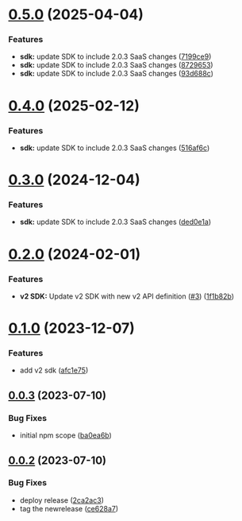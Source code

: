 # [0.5.0](https://github.com/IBM/watsonxdata-node-sdk/compare/v0.4.0...v0.5.0) (2025-04-04)


### Features

* **sdk:** update SDK to include 2.0.3 SaaS changes ([7199ce9](https://github.com/IBM/watsonxdata-node-sdk/commit/7199ce9d481f72e35a40ccc3d151f93858c4c11d))
* **sdk:** update SDK to include 2.0.3 SaaS changes ([8729653](https://github.com/IBM/watsonxdata-node-sdk/commit/87296536cb1d78200ba3ac20b5bb337d33d5d78f))
* **sdk:** update SDK to include 2.0.3 SaaS changes ([93d688c](https://github.com/IBM/watsonxdata-node-sdk/commit/93d688c7f0ad50e29f40b40f50b9d7ede229127e))

# [0.4.0](https://github.com/IBM/watsonxdata-node-sdk/compare/v0.3.0...v0.4.0) (2025-02-12)


### Features

* **sdk:** update SDK to include 2.0.3 SaaS changes ([516af6c](https://github.com/IBM/watsonxdata-node-sdk/commit/516af6cae2e7eaccdf142266e564db354cf10df5))

# [0.3.0](https://github.com/IBM/watsonxdata-node-sdk/compare/v0.2.0...v0.3.0) (2024-12-04)


### Features

* **sdk:** update SDK to include 2.0.3 SaaS changes ([ded0e1a](https://github.com/IBM/watsonxdata-node-sdk/commit/ded0e1ae4b761e0fbfa7f90899d2d55aa1a6c54a))

# [0.2.0](https://github.com/IBM/watsonxdata-node-sdk/compare/v0.1.0...v0.2.0) (2024-02-01)


### Features

* **v2 SDK:** Update v2 SDK with new v2 API definition ([#3](https://github.com/IBM/watsonxdata-node-sdk/issues/3)) ([1f1b82b](https://github.com/IBM/watsonxdata-node-sdk/commit/1f1b82bf7a202eef91f535256d16db8758bcecee))

# [0.1.0](https://github.com/IBM/watsonxdata-node-sdk/compare/v0.0.3...v0.1.0) (2023-12-07)


### Features

* add v2 sdk ([afc1e75](https://github.com/IBM/watsonxdata-node-sdk/commit/afc1e756588b1203120a56ef56e4810207af8fe5))

## [0.0.3](https://github.com/IBM/watsonxdata-node-sdk/compare/v0.0.2...v0.0.3) (2023-07-10)


### Bug Fixes

* initial npm scope ([ba0ea6b](https://github.com/IBM/watsonxdata-node-sdk/commit/ba0ea6bb3b021e1874a4e631863b794cc26b7ced))

## [0.0.2](https://github.com/IBM/watsonxdata-node-sdk/compare/v0.0.1...v0.0.2) (2023-07-10)


### Bug Fixes

* deploy release ([2ca2ac3](https://github.com/IBM/watsonxdata-node-sdk/commit/2ca2ac3543d8105a942e493e747aaa1490e1e977))
* tag the newrelease ([ce628a7](https://github.com/IBM/watsonxdata-node-sdk/commit/ce628a7c1bb0c6899e77b696284c549e2328bb12))
